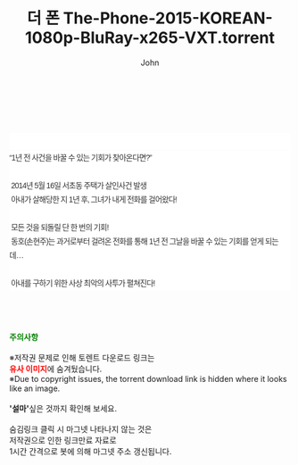 ﻿---
layout: post
title:  "더 폰 The-Phone-2015-KOREAN-1080p-BluRay-x265-VXT.torrent"
author: John
categories: [ 영화 ]
tags: [  ]
image:  
description: "더 폰 The-Phone-2015-KOREAN-1080p-BluRay-x265-VXT torrent 정보 공유"
toc: true
toc_sticky: true
---

<br>
<div class="view-img">
<a class="view_image" href="http://torrentmobile62.com/bbs/view_image.php?fn=%2Fdata%2Ffile%2Fmovie%2F3735183265_OvILfAcp_8a0200e5c5bb4a0e8b2dadc13885d10d998f3632.jpg" target="_blank"><img alt="" class="img-tag" content="http://torrentmobile62.com/data/file/movie/3735183265_OvILfAcp_8a0200e5c5bb4a0e8b2dadc13885d10d998f3632.jpg" itemprop="image" src="http://torrentmobile62.com/data/file/movie/3735183265_OvILfAcp_8a0200e5c5bb4a0e8b2dadc13885d10d998f3632.jpg"/></a></div><div class="view-content" itemprop="description">
<p><br/></p><div class="title_area" style="margin:0px 0px 9px;padding:0px;list-style:none;font-family:'나눔고딕', NanumGothic, '돋움', Dotum, Helvetica, 'AppleSDGothicNeo-Medium', AppleGothic, sans-serif;height:30px;float:none;background-color:rgb(255,255,255);"><h4 class="h_story" style="margin:5px 10px 0px 0px;padding:0px;list-style:none;font-family:'돋움', sans-serif;height:18px;width:49px;background:url(&quot;https://ssl.pstatic.net/static/movie/2020/10/h_tx_sp5.png&quot;) no-repeat 0px -17px;float:left;"><strong class="blind" style="margin:0px;padding:0px;list-style:none;font-size:0px;font-family:inherit;color:inherit;width:1px;height:1px;line-height:0;">줄거리</strong></h4></div><p class="con_tx" style="margin-top:-7px;margin-bottom:-6px;list-style:none;font-size:14px;font-family:'나눔고딕', NanumGothic, '돋움', Dotum, Helvetica, 'AppleSDGothicNeo-Medium', AppleGothic, sans-serif;color:rgb(51,51,51);background-image:url(&quot;https://ssl.pstatic.net/static/movie/2014/01/blank.gif&quot;);letter-spacing:-1px;line-height:25px;background-color:rgb(255,255,255);">“1년 전 사건을 바꿀 수 있는 기회가 찾아온다면?”<br style="list-style:none;font-size:12px;font-family:'돋움', sans-serif;color:rgb(0,0,0);"/> <br style="list-style:none;font-size:12px;font-family:'돋움', sans-serif;color:rgb(0,0,0);"/> 2014년 5월 16일 서초동 주택가 살인사건 발생<br style="list-style:none;font-size:12px;font-family:'돋움', sans-serif;color:rgb(0,0,0);"/> 아내가 살해당한 지 1년 후, 그녀가 내게 전화를 걸어왔다!<br style="list-style:none;font-size:12px;font-family:'돋움', sans-serif;color:rgb(0,0,0);"/> <br style="list-style:none;font-size:12px;font-family:'돋움', sans-serif;color:rgb(0,0,0);"/> 모든 것을 되돌릴 단 한 번의 기회!<br style="list-style:none;font-size:12px;font-family:'돋움', sans-serif;color:rgb(0,0,0);"/> 동호(손현주)는 과거로부터 걸려온 전화를 통해 1년 전 그날을 바꿀 수 있는 기회를 얻게 되는데…<br style="list-style:none;font-size:12px;font-family:'돋움', sans-serif;color:rgb(0,0,0);"/> <br style="list-style:none;font-size:12px;font-family:'돋움', sans-serif;color:rgb(0,0,0);"/> 아내를 구하기 위한 사상 최악의 사투가 펼쳐진다!</p> </div>
    
<br><br><br>
<p data-ke-size="size16"><b><span style="color: green;">주의사항</span></b><br /><br />※저작권 문제로 인해 토렌트 다운로드 링크는<br /><b><span style="color: red;">유사 이미지</span></b>에 숨겨뒀습니다.<br />※Due to copyright issues, the torrent download link is hidden where it looks like an image.<br /><br /><b>'설마'</b>싶은 것까지 확인해 보세요.<br /><br />숨김링크 클릭 시 마그넷 나타나지 않는 것은<br />저작권으로 인한 링크만료 자료로<br />1시간 간격으로 봇에 의해 마그넷 주소 갱신됩니다.</p>
